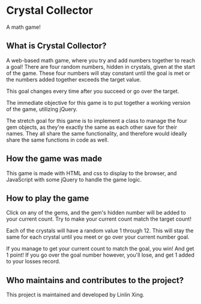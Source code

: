 # Crystal Collector

A math game!

## What is Crystal Collector?

A web-based math game, where you try and add numbers together to reach a goal!
There are four random numbers, hidden in crystals, given at the start of the game. These four numbers will stay constant until the goal is met or the numbers added together exceeds the target value.

This goal changes every time after you succeed or go over the target.

The immediate objective for this game is to put together a working version of the game, utilizing jQuery.

The stretch goal for this game is to implement a class to manage the four gem objects, as they're exactly the same as each other save for their names. They all share the same functionality, and therefore would ideally share the same functions in code as well.

## How the game was made

This game is made with HTML and css to display to the browser, and JavaScript with some jQuery to handle the game logic.

## How to play the game

Click on any of the gems, and the gem's hidden number will be added to your current count. Try to make your current count match the target count!

Each of the crystals will have a random value 1 through 12. This will stay the same for each crystal until you meet or go over your current number goal.

If you manage to get your current count to match the goal, you win! And get 1 point!
If you go over the goal number however, you'll lose, and get 1 added to your losses record.

## Who maintains and contributes to the project?

This project is maintained and developed by Linlin Xing.
